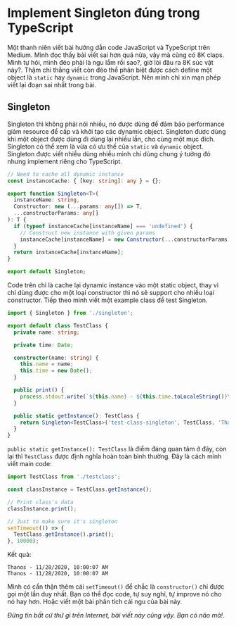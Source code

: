 # Implement Singleton đúng trong TypeScript

Một thanh niên viết bài hướng dẫn code JavaScript và TypeScript trên Medium. Mình đọc thấy bài viết sai hơn quá nửa, vậy mà cũng có 8K claps. Mình tự hỏi, mình đéo phải là ngu lắm rồi sao?, giờ lòi đâu ra 8K súc vật này?. Thậm chí thằng viết còn đéo thể phân biệt được cách define một object là `static` hay `dynamic` trong JavaScript. Nên mình chỉ xin mạn phép viết lại đoạn sai nhất trong bài.

## Singleton

Singleton thì không phải nói nhiều, nó được dùng để đảm bảo performance giảm resource để cấp và khởi tạo các dynamic object. Singleton được dùng khi một object được dùng đi dùng lại nhiều lần, cho cùng một mục đích. Singleton có thể xem là vừa có ưu thế của `static` và `dynamic` object. Singleton được viết nhiều dùng nhiều mình chỉ dùng chung ý tưởng đó nhưng implement riêng cho TypeScript.

```ts
// Need to cache all dynamic instance
const instanceCache: { [key: string]: any } = {};

export function Singleton<T>(
  instanceName: string,
  Constructor: new (...params: any[]) => T,
  ...constructorParams: any[]
): T {
  if (typeof instanceCache[instanceName] === 'undefined') {
    // Construct new instance with given params
    instanceCache[instanceName] = new Constructor(...constructorParams);
  }
  return instanceCache[instanceName];
}

export default Singleton;
```

Code trên chỉ là cache lại dynamic instance vào một static object, thay vì chỉ dùng được cho một loại constructor thì nó sẽ support cho nhiều loại constructor. Tiếp theo mình viết một example class để test Singleton.

```ts
import { Singleton } from './singleton';

export default class TestClass {
  private name: string;

  private time: Date;

  constructor(name: string) {
    this.name = name;
    this.time = new Date();
  }

  public print() {
    process.stdout.write(`${this.name} - ${this.time.toLocaleString()}\n`);
  }

  public static getInstance(): TestClass {
    return Singleton<TestClass>('test-class-singleton', TestClass, 'Thanos');
  }
}
```

`public static getInstance(): TestClass` là điểm đáng quan tâm ở đây, còn lại thì `TestClass` được định nghĩa hoàn toàn bình thường. Đây là cách mình viết main code:

```ts
import TestClass from './testclass';

const classInstance = TestClass.getInstance();

// Print class's data
classInstance.print();

// Just to make sure it's singleton
setTimeout(() => {
  TestClass.getInstance().print();
}, 10000);
```

Kết quả:

```text
Thanos - 11/28/2020, 10:00:07 AM
Thanos - 11/28/2020, 10:00:07 AM
```

Mình có cẩn thận thêm cái `setTimeout()` để chắc là `constructor()` chỉ được gọi một lần duy nhất. Bạn có thể đọc code, tự suy nghĩ, tự improve nó cho nó hay hơn. Hoặc viết một bài phân tích cái ngu của bài này.

_Đừng tin bất cứ thứ gì trên Internet, bài viết này cũng vậy. Bạn có não mà!._